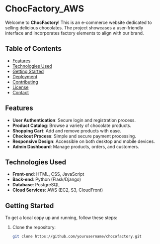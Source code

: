 # ChocFactory_AWS

Welcome to **ChocFactory**! This is an e-commerce website dedicated to selling delicious chocolates. The project showcases a user-friendly interface and incorporates factory elements to align with our brand. 

## Table of Contents

- [Features](#features)
- [Technologies Used](#technologies-used)
- [Getting Started](#getting-started)
- [Deployment](#deployment)
- [Contributing](#contributing)
- [License](#license)
- [Contact](#contact)

## Features

- **User Authentication**: Secure login and registration process.
- **Product Catalog**: Browse a variety of chocolate products.
- **Shopping Cart**: Add and remove products with ease.
- **Checkout Process**: Simple and secure payment processing.
- **Responsive Design**: Accessible on both desktop and mobile devices.
- **Admin Dashboard**: Manage products, orders, and customers.

## Technologies Used

- **Front-end**: HTML, CSS, JavaScript
- **Back-end**: Python (Flask/Django)
- **Database**: PostgreSQL
- **Cloud Services**: AWS (EC2, S3, CloudFront)

## Getting Started

To get a local copy up and running, follow these steps:

1. Clone the repository:
   ```bash
   git clone https://github.com/yourusername/chocofactory.git
